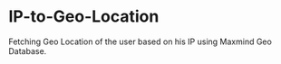 IP-to-Geo-Location
==================

Fetching Geo Location of the user based on his IP using Maxmind Geo Database.